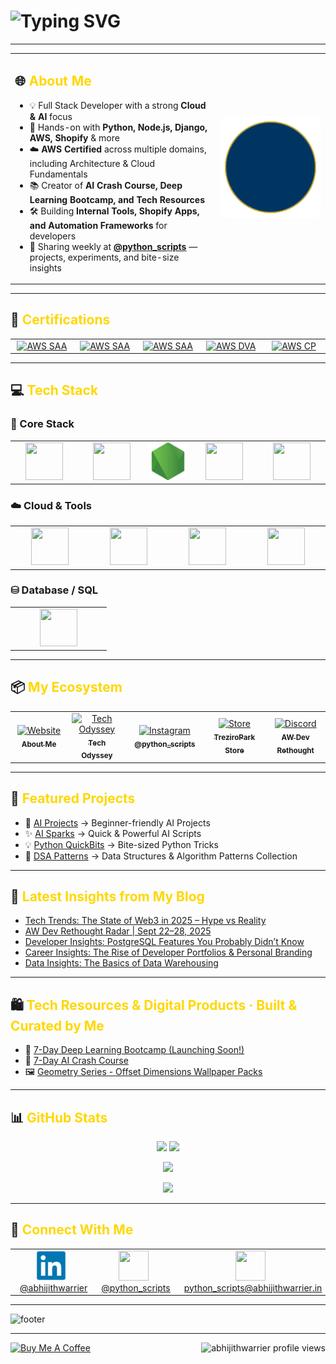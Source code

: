 <h1>
<img src="https://readme-typing-svg.demolab.com?font=Fira+Code&weight=1000&size=60&center=true&vCenter=true&pause=1000&color=D4AF37&width=2700&height=500&lines=%F0%9F%92%BB+A+Passionate+Developer+working+as+a+Technical+Lead;%E2%98%81%EF%B8%8F+AWS+Certified+Professional+building+secure%2C+scalable+%26+efficient+systems;%F0%9F%9A%80+Exploring+AI%2C+Cloud%2C+and+Automation+to+create+real-world+impact;%F0%9F%8E%A8+Sharing+Python+Scripts%2C+Tech+Resources%2C+and+Digital+Products" alt="Typing SVG" />
</h1>

<hr>

<table width="100%">
  <tr>
    <!-- LEFT: Content -->
    <td width="65%" valign="top">
      <h2 align="left"> 🌐 <span style="color:#FFD700">About Me</span></h2>
      <ul>
        <li>💡 Full Stack Developer with a strong <strong>Cloud &amp; AI</strong> focus</li>
        <li>🔧 Hands-on with <strong>Python, Node.js, Django, AWS, Shopify</strong> &amp; more</li>
        <li>☁️ <strong>AWS Certified</strong> across multiple domains, including Architecture &amp; Cloud Fundamentals</li>
        <li>📚 Creator of <strong>AI Crash Course, Deep Learning Bootcamp, and Tech Resources</strong></li>
        <li>🛠️ Building <strong>Internal Tools, Shopify Apps, and Automation Frameworks</strong> for developers</li>
        <li>📸 Sharing weekly at <a href="https://instagram.com/python_scripts" target="_blank"><strong>@python_scripts</strong></a> — projects, experiments, and bite-size insights</li>
      </ul>
    </td>
    <!-- RIGHT: Image -->
    <td width="35%" align="center" valign="center">
      <img src=".assets/logo-preview.gif" alt="AW Logo Animation" style="max-width:100%; height:auto; border-radius:12px;" />
    </td>

[//]: # (<td width="35%" align="right" valign="center">)

[//]: # (      <img )

[//]: # (        src="https://media2.giphy.com/media/v1.Y2lkPTc5MGI3NjExNTg0bmkxejJpNDVocjZ1YWRhYTY0czcwejA3ZXVrb3F0eGJ4aWFiZSZlcD12MV9pbnRlcm5hbF9naWZfYnlfaWQmY3Q9Zw/fwbZnTftCXVocKzfxR/giphy.gif" )

[//]: # (        alt="Coding animation" )

[//]: # (        style="max-width: 100%; height: auto; border-radius: 12px;" />)

[//]: # (    </td>)
  </tr>
</table>

<hr>

<h2 align="left"> 🏅 <span style="color:#FFD700">Certifications</span></h2>

<table align="center">
    <tr>
        <td align="center" width="140">
            <a href="https://www.credly.com/badges/a9750b0a-598c-4ffa-b501-646c1bd92538/public_url" target="_blank">
                <img src="https://abhijithwarrier.in/certs/AIF.png?raw=1" alt="AWS SAA" width="100" height="100"/>
            </a>
        </td>
        <td align="center" width="140">
            <a href="https://www.credly.com/badges/263959ad-cfcf-4c4a-af6e-b8ffa5476067/public_url" target="_blank">
                <img src="https://abhijithwarrier.in/certs/SAP.png?raw=1" alt="AWS SAA" width="100" height="100"/>
            </a>
        </td>
        <td align="center" width="140">
            <a href="https://www.credly.com/badges/fc5c8c2b-d9eb-44c3-bd78-36d7b05e48e4/public_url" target="_blank">
                <img src="https://abhijithwarrier.in/certs/SAA.png?raw=1" alt="AWS SAA" width="100" height="100"/>
            </a>
        </td>
        <td align="center" width="140">
            <a href="https://www.credly.com/badges/6b334cda-aae3-4b99-b93e-63ffe9d23c5a/public_url" target="_blank">
                <img src="https://abhijithwarrier.in/certs/DVA.png?raw=1" alt="AWS DVA" width="100" height="100"/>
            </a>
        </td>
        <td align="center" width="140">
            <a href="https://www.credly.com/badges/4b99e0c4-eaf9-47c0-a42d-28d2206567d3/public_url" target="_blank">
                <img src="https://abhijithwarrier.in/certs/CP.png?raw=1" alt="AWS CP" width="100" height="100"/>
            </a>
        </td>
    </tr>
</table>

<hr>

<h2 align="left"> 💻 <span style="color:#FFD700">Tech Stack</span></h2>

<h3 align="left"> 🚀 Core Stack </h3>

<table align="center">
    <tr>
        <td align="center" width="140">
            <a href="https://www.python.org" target="_blank"><img src="https://techstack-generator.vercel.app/python-icon.svg" width="60" height="60"/></a>
        </td>
        <td align="center" width="140">
            <a href="https://www.djangoproject.com" target="_blank"><img src="https://techstack-generator.vercel.app/django-icon.svg" width="60" height="60"/></a>
        </td>
        <td align="center" width="140">
        <a href="https://nodejs.org" target="_blank"><img src="https://github.com/devicons/devicon/blob/v2.16.0/icons/nodejs/nodejs-original.svg" width="60" height="60"/></a>
        </td>
        <td align="center" width="140">
            <a href="https://graphql.org" target="_blank"><img src="https://techstack-generator.vercel.app/graphql-icon.svg" width="60" height="60"/></a>
        </td>
        <td align="center" width="140">
            <a href="https://react.dev" target="_blank"><img src="https://techstack-generator.vercel.app/react-icon.svg" width="60" height="60"/></a>
        </td>
    </tr>
</table>

<h3 align="left"> ☁️ Cloud & Tools </h3>

<table align="center">
    <tr>
        <td align="center" width="140">
            <a href="https://aws.amazon.com" target="_blank"><img src="https://techstack-generator.vercel.app/aws-icon.svg" width="60" height="60"/></a>
        </td>
        <td align="center" width="140">
            <a href="https://git-scm.com/" target="_blank"><img src="https://techstack-generator.vercel.app/github-icon.svg" width="60" height="60"/></a>
        </td>
        <td align="center" width="140">
            <a href="https://www.docker.com" target="_blank"><img src="https://techstack-generator.vercel.app/docker-icon.svg" width="60" height="60"/></a>
        </td>
        <td align="center" width="140">
            <a href="https://www.shopify.com" target="_blank"><img src="https://cdn.worldvectorlogo.com/logos/shopify.svg" width="60" height="60"/></a>
        </td>
    </tr>
</table>

<h3 align="left"> ⛁ Database / SQL </h3>

<table align="center">
    <tr>
        <td align="center" width="140">
            <a href="https://www.mysql.com/" target="_blank"><img src="https://techstack-generator.vercel.app/mysql-icon.svg" width="60" height="60"/></a>
        </td>
    </tr>
</table>

<hr>

<h2 align="left"> 📦 <span style="color:#FFD700">My Ecosystem</span></h2>

<table align="center">
    <tr>
        <td align="center" width="140">
            <a href="https://abhijithwarrier.in" target="_blank">
                <img src="https://abhijithwarrier.in/profile/AW1.jpeg" width="50" height="50" alt="Website"/><br/>
                <sub><b>About Me</b></sub>
            </a>
        </td>
        <td align="center" width="140">
            <a href="https://awdevrethought.abhijithwarrier.in" target="_blank">
                <img src="https://awdevrethought.abhijithwarrier.in/static/images/logo/aw-dev-rethought-logo.png" width="48" height="48" alt="Tech Odyssey"/><br/>
                <sub><b>Tech Odyssey</b></sub>
            </a>
        </td>
        <td align="center" width="140">
            <a href="https://instagram.com/python_scripts" target="_blank">
                <img src="https://skillicons.dev/icons?i=instagram" width="48" height="48" alt="Instagram"/><br/>
                <sub><b>@python_scripts</b></sub>
            </a>
        </td>
        <td align="center" width="140">
            <a href="https://treziropark.abhijithwarrier.in" target="_blank">
                <img src="https://awdevrethought.abhijithwarrier.in/static/images/logo/treziropark-logo.png" width="48" height="48" alt="Store"/><br/>
                <sub><b>TreziroPark Store</b></sub>
            </a>
        </td>
        <td align="center" width="140">
            <a href="https://discord.gg/NWPwSrZ296" target="_blank">
                <img src="https://skillicons.dev/icons?i=discord" width="48" height="48" alt="Discord"/><br/>
                <sub><b>AW Dev Rethought</b></sub>
            </a>
        </td>
    </tr>
</table>

<hr>

<h2 align="left"> 📘 <span style="color:#FFD700">Featured Projects</span></h2>

- 🤖 [AI Projects](https://github.com/abhijithwarrier/AI-Projects) → Beginner-friendly AI Projects
- ✨ [AI Sparks](https://github.com/abhijithwarrier/ai-sparks) → Quick & Powerful AI Scripts
- 💡 [Python QuickBits](https://github.com/abhijithwarrier/python-quickbits) → Bite-sized Python Tricks  
- 🧩 [DSA Patterns](https://github.com/abhijithwarrier/Python-DSA-Patterns) → Data Structures & Algorithm Patterns Collection

<hr>

<h2 align="left"> 📰 <span style="color:#FFD700">Latest Insights from My Blog</span></h2>

<!-- BLOG-POST-LIST:START -->
- [Tech Trends: The State of Web3 in 2025 – Hype vs Reality](https://awdevrethought.abhijithwarrier.in/learning/MTc1OTA3MDQ1NzEwMQ/)
- [AW Dev Rethought Radar |  Sept 22–28, 2025](https://awdevrethought.abhijithwarrier.in/learning/MTc1OTA3MzU2OTMyOQ/)
- [Developer Insights: PostgreSQL Features You Probably Didn’t Know](https://awdevrethought.abhijithwarrier.in/learning/MTc1OTA3MDAzNzAzNQ/)
- [Career Insights: The Rise of Developer Portfolios &amp; Personal Branding](https://awdevrethought.abhijithwarrier.in/learning/MTc1ODgxMzIwOTgyMg/)
- [Data Insights: The Basics of Data Warehousing](https://awdevrethought.abhijithwarrier.in/learning/MTc1ODc3ODA2ODgxNg/)
<!-- BLOG-POST-LIST:END -->

<hr>

<h2 align="left"> 🛍️ <span style="color:#FFD700">Tech Resources & Digital Products · Built & Curated by Me</span></h2>

- 📗 [7-Day Deep Learning Bootcamp (Launching Soon!) ](https://treziropark.abhijithwarrier.in/l/deep-learning-bootcamp)
- 📒 [7-Day AI Crash Course](https://treziropark.abhijithwarrier.in/l/ai-crash-course)  
- 🖼️ [Geometry Series - Offset Dimensions Wallpaper Packs](http://treziropark.abhijithwarrier.in/l/geometry-series-offset-dimensions?layout=profile)  

<hr>

<h2 align="left"> 📊 <span style="color:#FFD700">GitHub Stats</span></h2>

<p align="center">
    <img src="https://github-readme-stats.vercel.app/api?username=abhijithwarrier&show_icons=true&theme=tokyonight&hide_border=true" width="30%" />
    <img src="https://github-readme-stats.vercel.app/api/top-langs/?username=abhijithwarrier&layout=compact&theme=tokyonight&hide_border=true" width="30%" />
</p>

<p align="center">
    <img src="https://github-profile-trophy.vercel.app/?username=abhijithwarrier&theme=tokyonight&no-frame=true&margin-w=10&margin-h=10" />
</p>

<p align="center">
    <img src="https://github-readme-activity-graph.vercel.app/graph?username=abhijithwarrier&theme=github-compact&bg_color=003562&line=D4AF37&color=D4AF37&hide_border=true" />
</p>

<hr>

<h2 align="left"> 📩 <span style="color:#FFD700">Connect With Me</span></h2>

<table align="center">
    <tr>
        <td align="center" width="140">
            <a href="https://www.linkedin.com/in/abhijith-warrier-228605184" target="_blank"><img src="https://github.com/devicons/devicon/blob/master/icons/linkedin/linkedin-original.svg" width="48" height="48"/><span style="margin-left: 8px;">@abhijithwarrier</span></a>
        </td>
        <td align="center" width="140">
            <a href="https://instagram.com/python_scripts" target="_blank"><img src="https://www.freepnglogos.com/uploads/logo-ig-png/logo-ig-instagram-new-logo-vector-download-13.png" width="48" height="48"/><span style="margin-left: 8px;">@python_scripts</span></a>
        </td>
        <td align="center" width="140">
            <a href="mailto:python_scripts@abhijithwarrier.in" target="_blank"><img src="https://www.freepnglogos.com/uploads/email-logo-png-31.png" width="48" height="48"/><span style="margin-left: 8px;">python_scripts@abhijithwarrier.in</span></a>
        </td>
        <td align="center" width="140">
            <a href="mailto:talk2me@abhijithwarrier.in" target="_blank"><img src="https://www.freepnglogos.com/uploads/email-logo-png-31.png" width="48" height="48"/><span style="margin-left: 8px;">talk2me@abhijithwarrier.in</span></a>
        </td>
    </tr>
</table>

<hr>

![footer](https://capsule-render.vercel.app/api?type=waving&color=0:003562,50:1B263B,100:D4AF37&height=120&section=footer&text=✨+Code+Smarter+|+Build+Bigger+|+Share+Freely+✨&fontColor=ffffff&fontSize=24)

<hr>

<p>
    <a align="left" href="https://treziropark.abhijithwarrier.in/coffee" target="_blank">
        <img src="https://cdn.buymeacoffee.com/buttons/v2/default-yellow.png" height="30" alt="Buy Me A Coffee" />
    </a>
    <img align="right" src="https://komarev.com/ghpvc/?username=abhijithwarrier&label=Profile%20Views&color=yellowgreen&style=plastic" alt="abhijithwarrier profile views"/>
</p>
